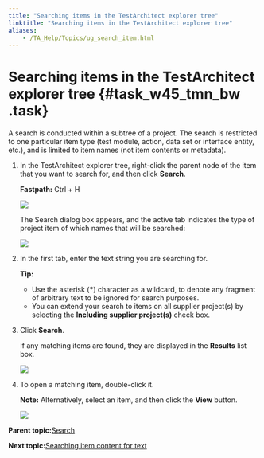 ```yaml
--- 
title: "Searching items in the TestArchitect explorer tree"
linktitle: "Searching items in the TestArchitect explorer tree"
aliases: 
    - /TA_Help/Topics/ug_search_item.html
---
```

# Searching items in the TestArchitect explorer tree {#task_w45_tmn_bw .task}

A search is conducted within a subtree of a project. The search is restricted to one particular item type \(test module, action, data set or interface entity, etc.\), and is limited to item names \(not item contents or metadata\).

1.  In the TestArchitect explorer tree, right-click the parent node of the item that you want to search for, and then click **Search**.

    **Fastpath:** Ctrl + H

    ![](../Images/ug_searchitem.PNG)

    The Search dialog box appears, and the active tab indicates the type of project item of which names that will be searched:

    ![](../Images/Search_item_tab.png)

2.  In the first tab, enter the text string you are searching for.

    **Tip:**

    -   Use the asterisk \(**\***\) character as a wildcard, to denote any fragment of arbitrary text to be ignored for search purposes.
    -   You can extend your search to items on all supplier project\(s\) by selecting the **Including supplier project\(s\)** check box.
3.  Click **Search**.

    If any matching items are found, they are displayed in the **Results** list box.

    ![](../Images/Search_dlg.png)

4.  To open a matching item, double-click it.

    **Note:** Alternatively, select an item, and then click the **View** button.

    ![](../Images/Search_dlg_results.png)


**Parent topic:**[Search](../../TA_Help/Topics/Additional_features_search.html)

**Next topic:**[Searching item content for text](../../TA_Help/Topics/ug_search_item_content.html)

